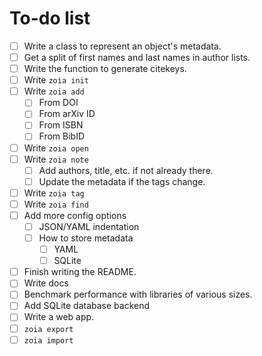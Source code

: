 # To-do list

* [ ] Write a class to represent an object's metadata.
* [ ] Get a split of first names and last names in author lists.
* [ ] Write the function to generate citekeys.
* [ ] Write `zoia init`
* [ ] Write `zoia add`
    * [ ] From DOI
    * [ ] From arXiv ID
    * [ ] From ISBN
    * [ ] From BibID
* [ ] Write `zoia open`
* [ ] Write `zoia note`
    * [ ] Add authors, title, etc. if not already there.
    * [ ] Update the metadata if the tags change.
* [ ] Write `zoia tag`
* [ ] Write `zoia find`
* [ ] Add more config options
    * [ ] JSON/YAML indentation
    * [ ] How to store metadata
        * [ ] YAML
        * [ ] SQLite
* [ ] Finish writing the README.
* [ ] Write docs
* [ ] Benchmark performance with libraries of various sizes.
* [ ] Add SQLite database backend
* [ ] Write a web app.
* [ ] `zoia export`
* [ ] `zoia import`
